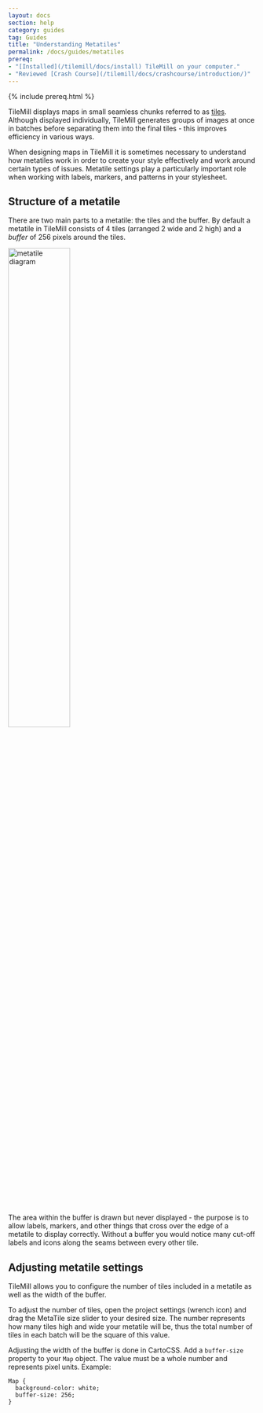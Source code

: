 ```yaml
---
layout: docs
section: help
category: guides
tag: Guides
title: "Understanding Metatiles"
permalink: /docs/guides/metatiles
prereq:
- "[Installed](/tilemill/docs/install) TileMill on your computer."
- "Reviewed [Crash Course](/tilemill/docs/crashcourse/introduction/)"
---
```


{% include prereq.html %}

TileMill displays maps in small seamless chunks referred to as [tiles](http://mapbox.com/developers/guide/#tiles_and_zoom_levels). Although displayed individually, TileMill generates groups of images at once in batches before separating them into the final tiles - this improves efficiency in various ways.

When designing maps in TileMill it is sometimes necessary to understand how metatiles work in order to create your style effectively and work around certain types of issues. Metatile settings play a particularly important role when working with labels, markers, and patterns in your stylesheet.

## Structure of a metatile

There are two main parts to a metatile: the tiles and the buffer. By default a metatile in TileMill consists of 4 tiles (arranged 2 wide and 2 high) and a _buffer_ of 256 pixels around the tiles.

<img src="/tilemill/assets/pages/metatile.png" width='50%' height='50%' alt='metatile diagram' />

The area within the buffer is drawn but never displayed - the purpose is to allow labels, markers, and other things that cross over the edge of a metatile to display correctly. Without a buffer you would notice many cut-off labels and icons along the seams between every other tile.

## Adjusting metatile settings

TileMill allows you to configure the number of tiles included in a metatile as well as the width of the buffer.

To adjust the number of tiles, open the project settings (wrench icon) and drag the MetaTile size slider to your desired size. The number represents how many tiles high and wide your metatile will be, thus the total number of tiles in each batch will be the square of this value.

Adjusting the width of the buffer is done in CartoCSS. Add a `buffer-size` property to your `Map` object. The value must be a whole number and represents pixel units. Example:

    Map {
      background-color: white;
      buffer-size: 256;
    }

<!-- TODO: Why & when; specific details -->
